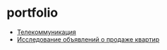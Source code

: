 # portfolio
- [Телекоммуникация](https://github.com/trotsak/portfolio/blob/main/telecom_ds%20yandex.ipynb)
- [Исследование объявлений о продаже квартир](https://github.com/trotsak/portfolio/blob/main/real_estate.ipynb)
